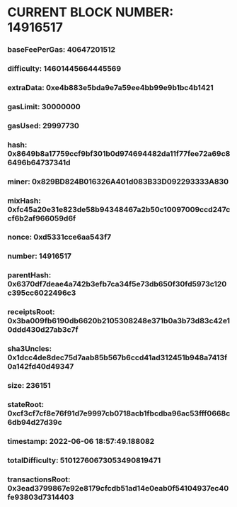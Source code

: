 # CURRENT BLOCK NUMBER: 14916517

### baseFeePerGas: 40647201512
### difficulty: 14601445664445569
### extraData: 0xe4b883e5bda9e7a59ee4bb99e9b1bc4b1421
### gasLimit: 30000000
### gasUsed: 29997730
### hash: 0x8649b8a17759ccf9bf301b0d974694482da11f77fee72a69c86496b64737341d
### miner: 0x829BD824B016326A401d083B33D092293333A830
### mixHash: 0xfc45a20e31e823de58b94348467a2b50c10097009ccd247ccf6b2af966059d6f
### nonce: 0xd5331cce6aa543f7
### number: 14916517
### parentHash: 0x6370df7deae4a742b3efb7ca34f5e73db650f30fd5973c120c395cc6022496c3
### receiptsRoot: 0x3ba009fb6190db6620b2105308248e371b0a3b73d83c42e10ddd430d27ab3c7f
### sha3Uncles: 0x1dcc4de8dec75d7aab85b567b6ccd41ad312451b948a7413f0a142fd40d49347
### size: 236151
### stateRoot: 0xcf3cf7cf8e76f91d7e9997cb0718acb1fbcdba96ac53fff0668c6db94d27d39c
### timestamp: 2022-06-06 18:57:49.188082
### totalDifficulty: 51012760673053490819471
### transactionsRoot: 0x3ead3799867e92e8179cfcdb51ad14e0eab0f54104937ec40fe93803d7314403
